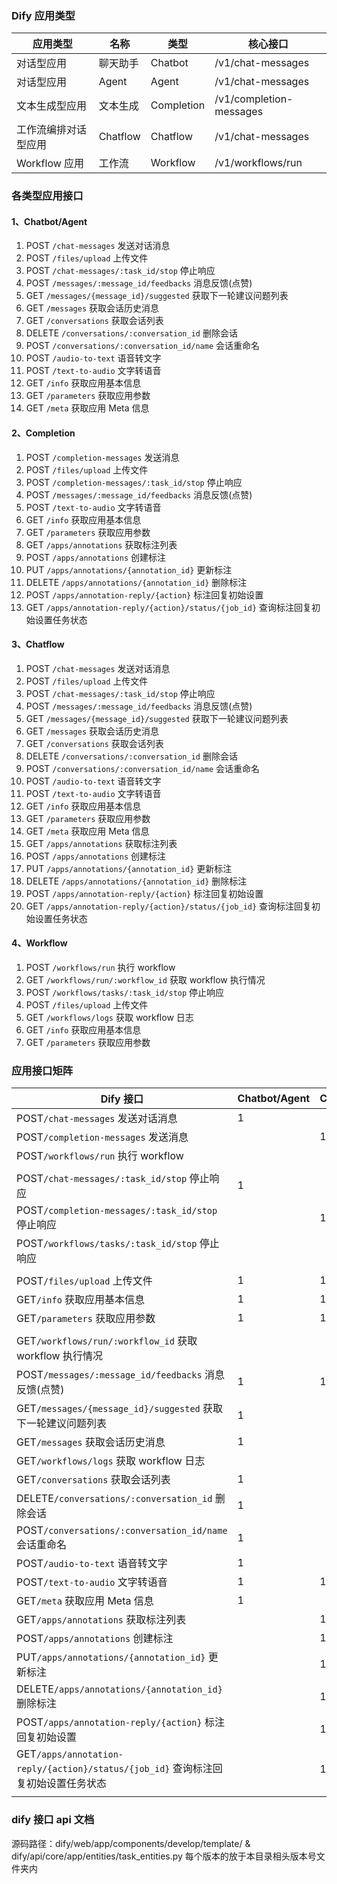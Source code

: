 ### Dify 应用类型


| 应用类型             | 名称     | 类型       | 核心接口                |
| -------------------- | -------- | ---------- | ----------------------- |
| 对话型应用           | 聊天助手 | Chatbot    | /v1/chat-messages       |
| 对话型应用           | Agent    | Agent      | /v1/chat-messages       |
| 文本生成型应用       | 文本生成 | Completion | /v1/completion-messages |
| 工作流编排对话型应用 | Chatflow | Chatflow   | /v1/chat-messages       |
| Workflow 应用        | 工作流   | Workflow   | /v1/workflows/run       |

### 各类型应用接口

#### 1、Chatbot/Agent

1. POST `/chat-messages` 发送对话消息
2. POST `/files/upload` 上传文件
3. POST `/chat-messages/:task_id/stop` 停止响应
4. POST `/messages/:message_id/feedbacks` 消息反馈(点赞)
5. GET `/messages/{message_id}/suggested` 获取下一轮建议问题列表
6. GET `/messages` 获取会话历史消息
7. GET `/conversations` 获取会话列表
8. DELETE `/conversations/:conversation_id` 删除会话
9. POST `/conversations/:conversation_id/name` 会话重命名
10. POST `/audio-to-text` 语音转文字
11. POST `/text-to-audio` 文字转语音
12. GET `/info` 获取应用基本信息
13. GET `/parameters` 获取应用参数
14. GET `/meta` 获取应用 Meta 信息

#### 2、Completion

1. POST `/completion-messages` 发送消息
2. POST `/files/upload` 上传文件
3. POST `/completion-messages/:task_id/stop` 停止响应
4. POST `/messages/:message_id/feedbacks` 消息反馈(点赞)
5. POST `/text-to-audio` 文字转语音
6. GET `/info` 获取应用基本信息
7. GET `/parameters` 获取应用参数
8. GET `/apps/annotations` 获取标注列表
9. POST `/apps/annotations` 创建标注
10. PUT `/apps/annotations/{annotation_id}` 更新标注
11. DELETE `/apps/annotations/{annotation_id}` 删除标注
12. POST `/apps/annotation-reply/{action}` 标注回复初始设置
13. GET `/apps/annotation-reply/{action}/status/{job_id}` 查询标注回复初始设置任务状态

#### 3、Chatflow

1. POST `/chat-messages` 发送对话消息
2. POST `/files/upload` 上传文件
3. POST `/chat-messages/:task_id/stop` 停止响应
4. POST `/messages/:message_id/feedbacks` 消息反馈(点赞)
5. GET `/messages/{message_id}/suggested` 获取下一轮建议问题列表
6. GET `/messages` 获取会话历史消息
7. GET `/conversations` 获取会话列表
8. DELETE `/conversations/:conversation_id` 删除会话
9. POST `/conversations/:conversation_id/name` 会话重命名
10. POST `/audio-to-text` 语音转文字
11. POST `/text-to-audio` 文字转语音
12. GET `/info` 获取应用基本信息
13. GET `/parameters` 获取应用参数
14. GET `/meta` 获取应用 Meta 信息
15. GET `/apps/annotations` 获取标注列表
16. POST `/apps/annotations` 创建标注
17. PUT `/apps/annotations/{annotation_id}` 更新标注
18. DELETE `/apps/annotations/{annotation_id}` 删除标注
19. POST `/apps/annotation-reply/{action}` 标注回复初始设置
20. GET `/apps/annotation-reply/{action}/status/{job_id}` 查询标注回复初始设置任务状态

#### 4、Workflow

1. POST `/workflows/run` 执行 workflow
2. GET `/workflows/run/:workflow_id` 获取 workflow 执行情况
3. POST `/workflows/tasks/:task_id/stop` 停止响应
4. POST `/files/upload` 上传文件
5. GET `/workflows/logs` 获取 workflow 日志
6. GET `/info` 获取应用基本信息
7. GET `/parameters` 获取应用参数

### 应用接口矩阵


| Dify 接口                                                                         | Chatbot/Agent | Completion | Chatflow | Workflow | SDK 对应函数                             |
| --------------------------------------------------------------------------------- | ------------- | ---------- | -------- | -------- |--------------------------------------|
| POST`/chat-messages` 发送对话消息                                                 | 1             |            | 1        |          | Run/RunBlock                         |
| POST`/completion-messages` 发送消息                                               |               | 1          |          |          |                                      |
| POST`/workflows/run` 执行 workflow                                                |               |            |          | 1        |                                      |
|                                                                                   |               |            |          |          |                                      |
| POST`/chat-messages/:task_id/stop` 停止响应                                       | 1             |            | 1        |          | Stop                                 |
| POST`/completion-messages/:task_id/stop` 停止响应                                 |               | 1          |          |          |                                      |
| POST`/workflows/tasks/:task_id/stop` 停止响应                                     |               |            |          | 1        |                                      |
|                                                                                   |               |            |          |          |                                      |
| POST`/files/upload` 上传文件                                                      | 1             | 1          | 1        | 1        | UploadFile                           |
| GET`/info` 获取应用基本信息                                                       | 1             | 1          | 1        | 1        | AppInfo                              |
| GET`/parameters` 获取应用参数                                                     | 1             | 1          | 1        | 1        | AppParameter                         |
|                                                                                   |               |            |          |          |                                      |
| GET`/workflows/run/:workflow_id` 获取 workflow 执行情况                           |               |            |          | 1        | Status                               |
| POST`/messages/:message_id/feedbacks` 消息反馈(点赞)                              | 1             | 1          | 1        |          | MsgFeedback                          |
| GET`/messages/{message_id}/suggested` 获取下一轮建议问题列表                      | 1             |            | 1        |          | SuggestQuestionList                  |
| GET`/messages` 获取会话历史消息                                                   | 1             |            | 1        |          | History/HistoryPro                   |
| GET`/workflows/logs` 获取 workflow 日志                                           |               |            |          | 1        | Logs                                 |
| GET`/conversations` 获取会话列表                                                  | 1             |            | 1        |          | ConversationList/ConversationListPro |
| DELETE`/conversations/:conversation_id` 删除会话                                  | 1             |            | 1        |          | ConversationDel                      |
| POST`/conversations/:conversation_id/name` 会话重命名                             | 1             |            | 1        |          | ConversationRename                   |
| POST`/audio-to-text` 语音转文字                                                   | 1             |            | 1        |          | AudioToText                          |
| POST`/text-to-audio` 文字转语音                                                   | 1             | 1          | 1        |          | TextToAudio                          |
| GET`/meta` 获取应用 Meta 信息                                                     | 1             |            | 1        |          | AppMeta                              |
| GET`/apps/annotations` 获取标注列表                                               |               | 1          | 1        |          | AnnotationList                       |
| POST`/apps/annotations` 创建标注                                                  |               | 1          | 1        |          | AnnotationCreate                     |
| PUT`/apps/annotations/{annotation_id}` 更新标注                                   |               | 1          | 1        |          | AnnotationUpdate                     |
| DELETE`/apps/annotations/{annotation_id}` 删除标注                                |               | 1          | 1        |          | AnnotationDel                        |
| POST`/apps/annotation-reply/{action}` 标注回复初始设置                            |               | 1          | 1        |          | AnnotationReplySetting               |
| GET`/apps/annotation-reply/{action}/status/{job_id}` 查询标注回复初始设置任务状态 |               | 1          | 1        |          | AnnotationReplySettingJobStatus      |
|                                                                                   |               |            |          |          |                                      |

### dify 接口 api 文档

源码路径：dify/web/app/components/develop/template/ & dify/api/core/app/entities/task_entities.py
每个版本的放于本目录相头版本号文件夹内

